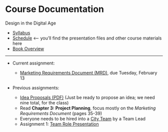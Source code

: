 # Course Documentation
Design in the Digital Age

- [Syllabus](syllabus.md)
- [Schedule](schedule.md) <-- you’ll find the presentation files and other course materials here
- [Book Overview](book-overview.md)

<hr>

- Current assignment:
  - [Marketing Requirements Document (MRD)](project01-mrd/instructions.md), due Tuesday, February 13

- Previous assignments:
  - [Idea Proposals (PDF)](lecture04-idea-generation/criteria-design-project-ideas.pdf) (Just be ready to propose an idea; we need nine total, for the class)
  - Read **Chapter 3: Project Planning**, focus mostly on the *Marketing Requirements Document* (pages 35-39) 
  - Everyone needs to be hired into a [City Team](https://goo.gl/41Pebw) by a Team Lead
  - Assignment 1: [Team Role Presentation](assignment01-team-role-presentation/instructions.md)


